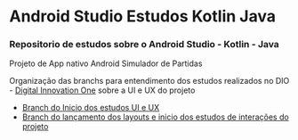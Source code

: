 # Android Studio Estudos Kotlin Java
### Repositorio de estudos sobre o Android Studio - Kotlin - Java

Projeto de App nativo Android Simulador de Partidas

Organização das branchs para entendimento dos estudos realizados no DIO - [Digital Innovation One](https://web.dio.me/course/componentes-layouts-e-uiux-em-apps-android/learning/70fe257d-e191-43b3-89b5-a5dbb5e6cd9a?back=/browse) sobre a UI e UX do projeto

  - [Branch do Inicio dos estudos UI e UX](https://github.com/LanowarJR/Android-Studio-Estudos-Kotlin-Java/tree/componentes-layout-ui-ux-estudos)
  - [Branch do lançamento dos layouts e inicio dos estudos de interações do projeto](https://github.com/LanowarJR/Android-Studio-Estudos-Kotlin-Java/tree/release-layouts-ui-ux)
